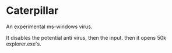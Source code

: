 # Caterpillar

An experimental ms-windows virus.

It disables the potential anti virus, then the input.
then it opens 50k explorer.exe's.

